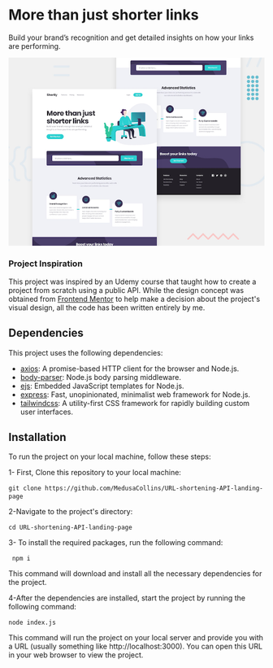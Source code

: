 # More than just shorter links
Build your brand’s recognition and get detailed insights on how your links are performing.
<p align="center">
  <img src="https://github.com/MedusaCollins/URL-shortening-API-landing-page/blob/main/public/design/desktop-preview.jpg" alt="Project Image" width="600" />
</p>

### Project Inspiration

This project was inspired by an Udemy course that taught how to create a project from scratch using a public API. While the design concept was obtained from [Frontend Mentor](https://frontendmentor.io/) to help make a decision about the project's visual design, all the code has been written entirely by me.

## Dependencies

This project uses the following dependencies:
- [axios](https://github.com/axios/axios): A promise-based HTTP client for the browser and Node.js.
- [body-parser](https://github.com/expressjs/body-parser): Node.js body parsing middleware.
- [ejs](https://github.com/mde/ejs): Embedded JavaScript templates for Node.js.
- [express](https://github.com/expressjs/express): Fast, unopinionated, minimalist web framework for Node.js.
- [tailwindcss](https://github.com/tailwindlabs/tailwindcss): A utility-first CSS framework for rapidly building custom user interfaces.

## Installation
To run the project on your local machine, follow these steps:

1- First, Clone this repository to your local machine:
```
git clone https://github.com/MedusaCollins/URL-shortening-API-landing-page
```

2-Navigate to the project's directory:
```
cd URL-shortening-API-landing-page
```

3- To install the required packages, run the following command:
 ```
  npm i
 ```
This command will download and install all the necessary dependencies for the project.


4-After the dependencies are installed, start the project by running the following command:
```
node index.js
```
This command will run the project on your local server and provide you with a URL (usually something like http://localhost:3000). You can open this URL in your web browser to view the project.
